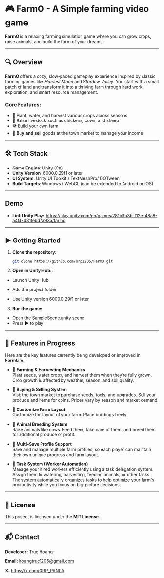 # 🎮 FarmO - A Simple farming video game

**FarmO** is a relaxing farming simulation game where you can grow crops, raise animals, and build the farm of your dreams.

---

## 🔍 Overview

**FarmO** offers a cozy, slow-paced gameplay experience inspired by classic farming games like *Harvest Moon* and *Stardew Valley*. You start with a small patch of land and transform it into a thriving farm through hard work, exploration, and smart resource management.

### Core Features:
- 🌱 Plant, water, and harvest various crops across seasons
- 🐓 Raise livestock such as chickens, cows, and sheep
- 🛠️ Build your own farm
- 🛒 **Buy and sell** goods at the town market to manage your income

---

## 🛠️ Tech Stack

- **Game Engine**: Unity (C#)
- **Unity Version**: 6000.0.29f1 or later
- **UI System**: Unity UI Toolkit / TextMeshPro/ DOTween
- **Build Targets**: Windows / WebGL (can be extended to Android or iOS)

---

## Demo
- **Link Unity Play:** https://play.unity.com/en/games/781b9b3b-f12e-48a8-a4f4-431febd7a93a/farmo

---

## ▶️ Getting Started

1. **Clone the repository**:
   ```bash
   git clone https://github.com/orp1205/FarmO.git
2. **Open in Unity Hub:**:
- Launch Unity Hub

- Add the project folder

- Use Unity version 6000.0.29f1 or later
3. **Run the game:**

- Open the SampleScene.unity scene
- Press ▶ to play

---

## 🚧 Features in Progress

Here are the key features currently being developed or improved in **FarmLife**:

- 🌾 **Farming & Harvesting Mechanics**  
  Plant seeds, water crops, and harvest them when they’re fully grown. Crop growth is affected by weather, season, and soil quality.

- 🛒 **Buying & Selling System**  
  Visit the town market to purchase seeds, tools, and upgrades. Sell your produce and items for coins. Prices vary by season and market demand.

- 🌱 **Customize Farm Layout**  
  Customize the layout of your farm. Place buildings freely.

- 🐐 **Animal Breeding System**  
  Raise animals like cows. Feed them, take care of them, and breed them for additional produce or profit.

- 💾 **Multi-Save Profile Support**  
  Save and manage multiple farm profiles, so each player can maintain their own unique progress and farm layout.

- 🧹 **Task System (Worker Automation)**  
  Manage your hired workers efficiently using a task delegation system. Assign them to watering, harvesting, feeding animals, or other tasks. The system automatically organizes tasks to help optimize your farm's productivity while you focus on big-picture decisions.

---

## 📄 License
This project is licensed under the **MIT License**.

---

## 📬 Contact

**Developer:** Truc Hoang

**Email:** hoangtruc1205@gmail.com

**X:** https://x.com/ORP_PANDA

